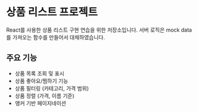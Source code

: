 # 상품 리스트 프로젝트

React를 사용한 상품 리스트 구현 연습을 위한 저장소입니다. 서버 로직은 mock data를 가져오는 함수를 만들어서 대체하였습니다.

## 주요 기능

- 상품 목록 조회 및 표시
- 상품 좋아요/찜하기 기능
- 상품 필터링 (카테고리, 가격 범위)
- 상품 정렬 (가격, 이름 기준)
- 앵커 기반 페이지네이션
